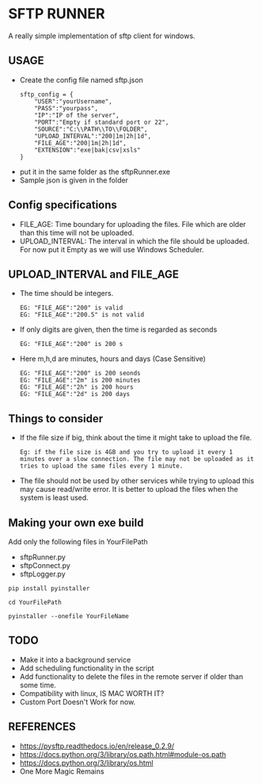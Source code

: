 # SFTP RUNNER
A really simple implementation of sftp client for windows.

## USAGE

- Create the config file named sftp.json
    ```
    sftp_config = {
        "USER":"yourUsername",
        "PASS":"yourpass",
        "IP":"IP of the server",
        "PORT":"Empty if standard port or 22",
        "SOURCE":"C:\\PATH\\TO\\FOLDER",
        "UPLOAD_INTERVAL":"200|1m|2h|1d",
        "FILE_AGE":"200|1m|2h|1d",
        "EXTENSION":"exe|bak|csv|xsls"
    }
    ```
- put it in the same folder as the sftpRunner.exe
- Sample json is given in the folder

## Config specifications

  - FILE_AGE: Time boundary for uploading the files. File which are older than this time will not be uploaded.
  - UPLOAD_INTERVAL: The interval in which the file should be uploaded. For now put it Empty as we will use Windows Scheduler.

## UPLOAD_INTERVAL and FILE_AGE


- The time should be integers.
  
    ```
    EG: "FILE_AGE":"200" is valid 
    EG: "FILE_AGE":"200.5" is not valid 
    ```
- If only digits are given, then the time is regarded as seconds
  
    ```
    EG: "FILE_AGE":"200" is 200 s
    ```
- Here m,h,d are minutes, hours and days (Case Sensitive)
  
    ```
    EG: "FILE_AGE":"200" is 200 seonds
    EG: "FILE_AGE":"2m" is 200 minutes
    EG: "FILE_AGE":"2h" is 200 hours
    EG: "FILE_AGE":"2d" is 200 days
    ```

## Things to consider

- If the file size if big, think about the time it might take to upload the file. 
  
  ```
  Eg: if the file size is 4GB and you try to upload it every 1 minutes over a slow connection. The file may not be uploaded as it tries to upload the same files every 1 minute.
  ```
- The file should not be used by other services while trying to upload this may cause read/write error. It is better to upload the files when the system is least used.

## Making your own exe build

Add only the following files in YourFilePath
- sftpRunner.py
- sftpConnect.py
- sftpLogger.py

```
pip install pyinstaller

cd YourFilePath

pyinstaller --onefile YourFileName

```

## TODO
- Make it into a background service
- Add scheduling functionality in the script
- Add functionality to delete the files in the remote server if older than some time.
- Compatibility with linux, IS MAC WORTH IT?
- Custom Port Doesn't Work for now.

## REFERENCES
- https://pysftp.readthedocs.io/en/release_0.2.9/
- https://docs.python.org/3/library/os.path.html#module-os.path
- https://docs.python.org/3/library/os.html
- One More Magic Remains
